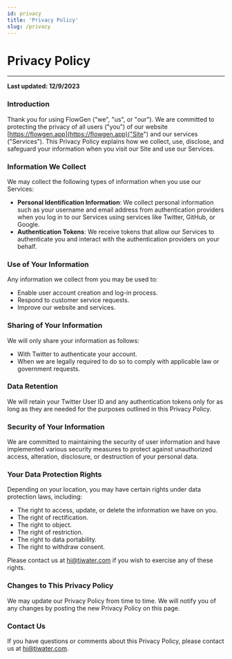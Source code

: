 ```yaml
---
id: privacy
title: 'Privacy Policy'
slug: /privacy
---
```


# Privacy Policy

---

**Last updated: 12/9/2023**

### Introduction

Thank you for using FlowGen ("we", "us", or "our"). We are committed to protecting the privacy of all users ("you") of our website [https://flowgen.app](https://flowgen.app)("Site") and our services ("Services"). This Privacy Policy explains how we collect, use, disclose, and safeguard your information when you visit our Site and use our Services.

### Information We Collect

We may collect the following types of information when you use our Services:

- **Personal Identification Information**: We collect personal information such as your username and email address from authentication providers when you log in to our Services using services like Twitter, GitHub, or Google.
- **Authentication Tokens**: We receive tokens that allow our Services to authenticate you and interact with the authentication providers on your behalf.

### Use of Your Information

Any information we collect from you may be used to:

- Enable user account creation and log-in process.
- Respond to customer service requests.
- Improve our website and services.

### Sharing of Your Information

We will only share your information as follows:

- With Twitter to authenticate your account.
- When we are legally required to do so to comply with applicable law or government requests.

### Data Retention

We will retain your Twitter User ID and any authentication tokens only for as long as they are needed for the purposes outlined in this Privacy Policy.

### Security of Your Information

We are committed to maintaining the security of user information and have implemented various security measures to protect against unauthorized access, alteration, disclosure, or destruction of your personal data.

### Your Data Protection Rights

Depending on your location, you may have certain rights under data protection laws, including:

- The right to access, update, or delete the information we have on you.
- The right of rectification.
- The right to object.
- The right of restriction.
- The right to data portability.
- The right to withdraw consent.

Please contact us at [hi@tiwater.com](mailto:hi@tiwater.com) if you wish to exercise any of these rights.

### Changes to This Privacy Policy

We may update our Privacy Policy from time to time. We will notify you of any changes by posting the new Privacy Policy on this page.

### Contact Us

If you have questions or comments about this Privacy Policy, please contact us at [hi@tiwater.com](mailto:hi@tiwater.com).
